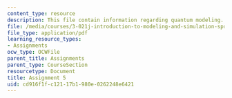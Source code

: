 ```yaml
---
content_type: resource
description: This file contain information regarding quantum modeling.
file: /media/courses/3-021j-introduction-to-modeling-and-simulation-spring-2012/cd916f1fc12117b1980e0262248e6421_MIT3_021JS12_HW5.pdf
file_type: application/pdf
learning_resource_types:
- Assignments
ocw_type: OCWFile
parent_title: Assignments
parent_type: CourseSection
resourcetype: Document
title: Assignment 5
uid: cd916f1f-c121-17b1-980e-0262248e6421
---
```

